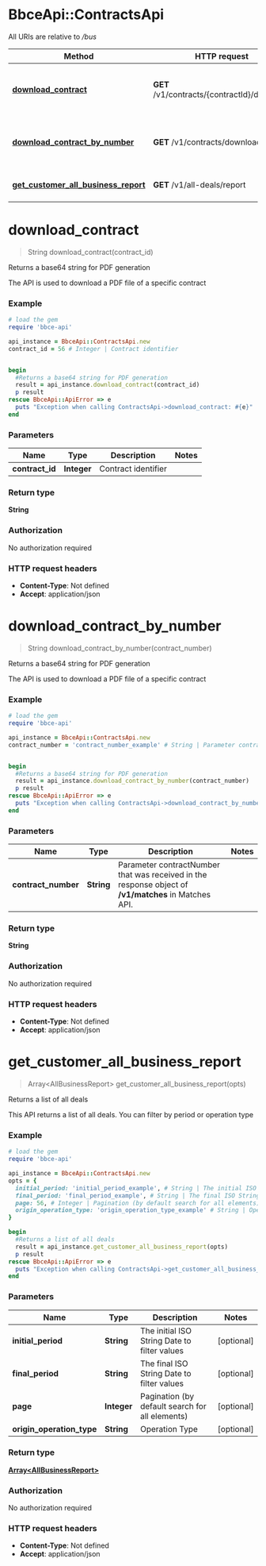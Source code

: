 # BbceApi::ContractsApi

All URIs are relative to */bus*

Method | HTTP request | Description
------------- | ------------- | -------------
[**download_contract**](ContractsApi.md#download_contract) | **GET** /v1/contracts/{contractId}/download | Returns a base64 string for PDF generation
[**download_contract_by_number**](ContractsApi.md#download_contract_by_number) | **GET** /v1/contracts/download | Returns a base64 string for PDF generation
[**get_customer_all_business_report**](ContractsApi.md#get_customer_all_business_report) | **GET** /v1/all-deals/report | Returns a list of all deals

# **download_contract**
> String download_contract(contract_id)

Returns a base64 string for PDF generation

The API is used to download a PDF file of a specific contract

### Example
```ruby
# load the gem
require 'bbce-api'

api_instance = BbceApi::ContractsApi.new
contract_id = 56 # Integer | Contract identifier


begin
  #Returns a base64 string for PDF generation
  result = api_instance.download_contract(contract_id)
  p result
rescue BbceApi::ApiError => e
  puts "Exception when calling ContractsApi->download_contract: #{e}"
end
```

### Parameters

Name | Type | Description  | Notes
------------- | ------------- | ------------- | -------------
 **contract_id** | **Integer**| Contract identifier | 

### Return type

**String**

### Authorization

No authorization required

### HTTP request headers

 - **Content-Type**: Not defined
 - **Accept**: application/json



# **download_contract_by_number**
> String download_contract_by_number(contract_number)

Returns a base64 string for PDF generation

The API is used to download a PDF file of a specific contract

### Example
```ruby
# load the gem
require 'bbce-api'

api_instance = BbceApi::ContractsApi.new
contract_number = 'contract_number_example' # String | Parameter contractNumber that was received in the response object of **/v1/matches** in Matches API.


begin
  #Returns a base64 string for PDF generation
  result = api_instance.download_contract_by_number(contract_number)
  p result
rescue BbceApi::ApiError => e
  puts "Exception when calling ContractsApi->download_contract_by_number: #{e}"
end
```

### Parameters

Name | Type | Description  | Notes
------------- | ------------- | ------------- | -------------
 **contract_number** | **String**| Parameter contractNumber that was received in the response object of **/v1/matches** in Matches API. | 

### Return type

**String**

### Authorization

No authorization required

### HTTP request headers

 - **Content-Type**: Not defined
 - **Accept**: application/json



# **get_customer_all_business_report**
> Array&lt;AllBusinessReport&gt; get_customer_all_business_report(opts)

Returns a list of all deals

This API returns a list of all deals. You can filter by period or operation type

### Example
```ruby
# load the gem
require 'bbce-api'

api_instance = BbceApi::ContractsApi.new
opts = { 
  initial_period: 'initial_period_example', # String | The initial ISO String Date to filter values
  final_period: 'final_period_example', # String | The final ISO String Date to filter values
  page: 56, # Integer | Pagination (by default search for all elements)
  origin_operation_type: 'origin_operation_type_example' # String | Operation Type
}

begin
  #Returns a list of all deals
  result = api_instance.get_customer_all_business_report(opts)
  p result
rescue BbceApi::ApiError => e
  puts "Exception when calling ContractsApi->get_customer_all_business_report: #{e}"
end
```

### Parameters

Name | Type | Description  | Notes
------------- | ------------- | ------------- | -------------
 **initial_period** | **String**| The initial ISO String Date to filter values | [optional] 
 **final_period** | **String**| The final ISO String Date to filter values | [optional] 
 **page** | **Integer**| Pagination (by default search for all elements) | [optional] 
 **origin_operation_type** | **String**| Operation Type | [optional] 

### Return type

[**Array&lt;AllBusinessReport&gt;**](AllBusinessReport.md)

### Authorization

No authorization required

### HTTP request headers

 - **Content-Type**: Not defined
 - **Accept**: application/json



